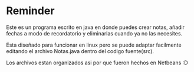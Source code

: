 # Reminder

Este es un programa escrito en java en donde puedes crear notas, añadir fechas a modo de recordatorio y eliminarlas cuando ya no las necesites.

Esta diseñado para funcionar en linux pero se puede adaptar facilmente editando el archivo Notas.java dentro del codigo fuente(src).

Los archivos estan organizados asi por que fueron hechos en Netbeans :D
